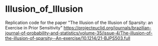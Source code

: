 # Illusion_of_Illusion
Replication code for the paper "The Illusion of the Illusion of Sparsity: an Exercise in Prior Sensitivity"
https://projecteuclid.org/journals/brazilian-journal-of-probability-and-statistics/volume-35/issue-4/The-illusion-of-the-illusion-of-sparsity--An-exercise/10.1214/21-BJPS503.full
